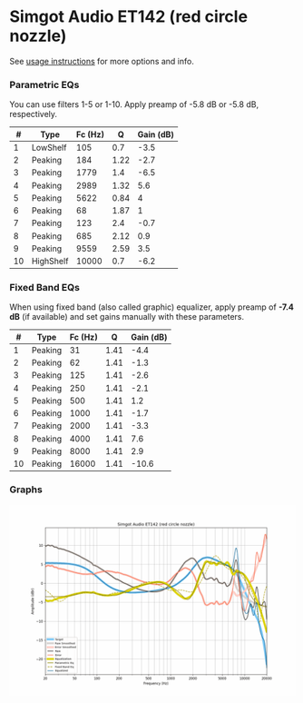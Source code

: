 # Simgot Audio ET142 (red circle nozzle)
See [usage instructions](https://github.com/jaakkopasanen/AutoEq#usage) for more options and info.

### Parametric EQs
You can use filters 1-5 or 1-10. Apply preamp of -5.8 dB or -5.8 dB, respectively.

|   # | Type      |   Fc (Hz) |    Q |   Gain (dB) |
|-----|-----------|-----------|------|-------------|
|   1 | LowShelf  |       105 | 0.7  |        -3.5 |
|   2 | Peaking   |       184 | 1.22 |        -2.7 |
|   3 | Peaking   |      1779 | 1.4  |        -6.5 |
|   4 | Peaking   |      2989 | 1.32 |         5.6 |
|   5 | Peaking   |      5622 | 0.84 |         4   |
|   6 | Peaking   |        68 | 1.87 |         1   |
|   7 | Peaking   |       123 | 2.4  |        -0.7 |
|   8 | Peaking   |       685 | 2.12 |         0.9 |
|   9 | Peaking   |      9559 | 2.59 |         3.5 |
|  10 | HighShelf |     10000 | 0.7  |        -6.2 |

### Fixed Band EQs
When using fixed band (also called graphic) equalizer, apply preamp of **-7.4 dB** (if available) and set gains manually with these parameters.

|   # | Type    |   Fc (Hz) |    Q |   Gain (dB) |
|-----|---------|-----------|------|-------------|
|   1 | Peaking |        31 | 1.41 |        -4.4 |
|   2 | Peaking |        62 | 1.41 |        -1.3 |
|   3 | Peaking |       125 | 1.41 |        -2.6 |
|   4 | Peaking |       250 | 1.41 |        -2.1 |
|   5 | Peaking |       500 | 1.41 |         1.2 |
|   6 | Peaking |      1000 | 1.41 |        -1.7 |
|   7 | Peaking |      2000 | 1.41 |        -3.3 |
|   8 | Peaking |      4000 | 1.41 |         7.6 |
|   9 | Peaking |      8000 | 1.41 |         2.9 |
|  10 | Peaking |     16000 | 1.41 |       -10.6 |

### Graphs
![](./Simgot%20Audio%20ET142%20(red%20circle%20nozzle).png)
